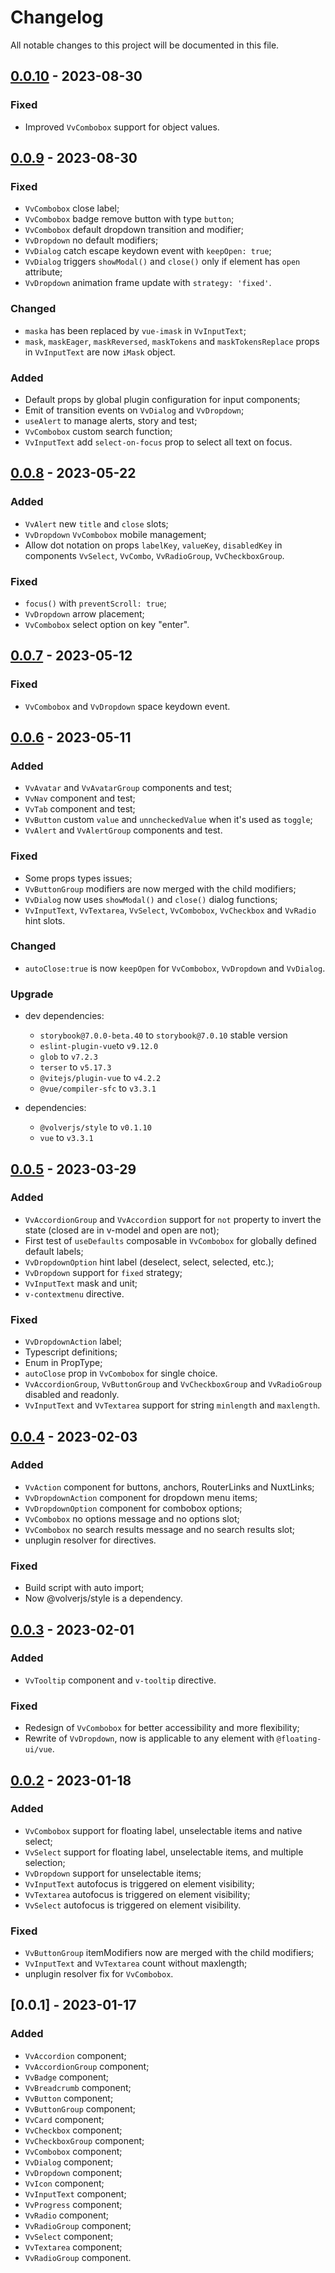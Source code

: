 # Changelog

All notable changes to this project will be documented in this file.

## [0.0.10] - 2023-08-30

### Fixed

- Improved `VvCombobox` support for object values.

## [0.0.9] - 2023-08-30

### Fixed

- `VvCombobox` close label;
- `VvCombobox` badge remove button with type `button`;
- `VvCombobox` default dropdown transition and modifier;
- `VvDropdown` no default modifiers;
- `VvDialog` catch escape keydown event with `keepOpen: true`;
- `VvDialog` triggers `showModal()` and `close()` only if element has `open` attribute;
- `VvDropdown` animation frame update with `strategy: 'fixed'`.

### Changed

- `maska` has been replaced by `vue-imask` in `VvInputText`;
- `mask`, `maskEager`, `maskReversed`, `maskTokens` and `maskTokensReplace` props in `VvInputText` are now `iMask` object.

### Added

- Default props by global plugin configuration for input components;
- Emit of transition events on `VvDialog` and `VvDropdown`;
- `useAlert` to manage alerts, story and test;
- `VvCombobox` custom search function;
- `VvInputText` add `select-on-focus` prop to select all text on focus.

## [0.0.8] - 2023-05-22

### Added

- `VvAlert` new `title` and `close` slots;
- `VvDropdown` `VvCombobox` mobile management;
- Allow dot notation on props `labelKey`, `valueKey`, `disabledKey` in components `VvSelect`, `VvCombo`, `VvRadioGroup`, `VvCheckboxGroup`.

### Fixed

- `focus()` with `preventScroll: true`;
- `VvDropdown` arrow placement;
- `VvCombobox` select option on key "enter".

## [0.0.7] - 2023-05-12

### Fixed

- `VvCombobox` and `VvDropdown` space keydown event.

## [0.0.6] - 2023-05-11

### Added

- `VvAvatar` and `VvAvatarGroup` components and test;
- `VvNav` component and test;
- `VvTab` component and test;
- `VvButton` custom `value` and `unncheckedValue` when it's used as `toggle`;
- `VvAlert` and `VvAlertGroup` components and test.

### Fixed

- Some props types issues;
- `VvButtonGroup` modifiers are now merged with the child modifiers;
- `VvDialog` now uses `showModal()` and `close()` dialog functions;
- `VvInputText`, `VvTextarea`, `VvSelect`, `VvCombobox`, `VvCheckbox` and `VvRadio` hint slots.

### Changed

- `autoClose:true` is now `keepOpen` for `VvCombobox`, `VvDropdown` and `VvDialog`.

### Upgrade

- dev dependencies:

  - `storybook@7.0.0-beta.40` to `storybook@7.0.10` stable version
  - `eslint-plugin-vue`to `v9.12.0`
  - `glob` to `v7.2.3`
  - `terser` to `v5.17.3`
  - `@vitejs/plugin-vue` to `v4.2.2`
  - `@vue/compiler-sfc` to `v3.3.1`

- dependencies:
  - `@volverjs/style` to `v0.1.10`
  - `vue` to `v3.3.1`

## [0.0.5] - 2023-03-29

### Added

- `VvAccordionGroup` and `VvAccordion` support for `not` property to invert the state (closed are in v-model and open are not);
- First test of `useDefaults` composable in `VvCombobox` for globally defined default labels;
- `VvDropdownOption` hint label (deselect, select, selected, etc.);
- `VvDropdown` support for `fixed` strategy;
- `VvInputText` mask and unit;
- `v-contextmenu` directive.

### Fixed

- `VvDropdownAction` label;
- Typescript definitions;
- Enum in PropType;
- `autoClose` prop in `VvCombobox` for single choice.
- `VvAccordionGroup`, `VvButtonGroup` and `VvCheckboxGroup` and `VvRadioGroup` disabled and readonly.
- `VvInputText` and `VvTextarea` support for string `minlength` and `maxlength`.

## [0.0.4] - 2023-02-03

### Added

- `VvAction` component for buttons, anchors, RouterLinks and NuxtLinks;
- `VvDropdownAction` component for dropdown menu items;
- `VvDropdownOption` component for combobox options;
- `VvCombobox` no options message and no options slot;
- `VvCombobox` no search results message and no search results slot;
- unplugin resolver for directives.

### Fixed

- Build script with auto import;
- Now @volverjs/style is a dependency.

## [0.0.3] - 2023-02-01

### Added

- `VvTooltip` component and `v-tooltip` directive.

### Fixed

- Redesign of `VvCombobox` for better accessibility and more flexibility;
- Rewrite of `VvDropdown`, now is applicable to any element with `@floating-ui/vue`.

## [0.0.2] - 2023-01-18

### Added

- `VvCombobox` support for floating label, unselectable items and native select;
- `VvSelect` support for floating label, unselectable items, and multiple selection;
- `VvDropdown` support for unselectable items;
- `VvInputText` autofocus is triggered on element visibility;
- `VvTextarea` autofocus is triggered on element visibility;
- `VvSelect` autofocus is triggered on element visibility.

### Fixed

- `VvButtonGroup` itemModifiers now are merged with the child modifiers;
- `VvInputText` and `VvTextarea` count without maxlength;
- unplugin resolver fix for `VvCombobox`.

## [0.0.1] - 2023-01-17

### Added

- `VvAccordion` component;
- `VvAccordionGroup` component;
- `VvBadge` component;
- `VvBreadcrumb` component;
- `VvButton` component;
- `VvButtonGroup` component;
- `VvCard` component;
- `VvCheckbox` component;
- `VvCheckboxGroup` component;
- `VvCombobox` component;
- `VvDialog` component;
- `VvDropdown` component;
- `VvIcon` component;
- `VvInputText` component;
- `VvProgress` component;
- `VvRadio` component;
- `VvRadioGroup` component;
- `VvSelect` component;
- `VvTextarea` component;
- `VvRadioGroup` component.

[0.0.10]: https://github.com/volverjs/style/compare/v0.0.9...v0.0.10
[0.0.9]: https://github.com/volverjs/style/compare/v0.0.8...v0.0.9
[0.0.8]: https://github.com/volverjs/style/compare/v0.0.7...v0.0.8
[0.0.7]: https://github.com/volverjs/style/compare/v0.0.6...v0.0.7
[0.0.6]: https://github.com/volverjs/style/compare/v0.0.5...v0.0.6
[0.0.5]: https://github.com/volverjs/style/compare/v0.0.4...v0.0.5
[0.0.4]: https://github.com/volverjs/style/compare/v0.0.3...v0.0.4
[0.0.3]: https://github.com/volverjs/style/compare/v0.0.2...v0.0.3
[0.0.2]: https://github.com/volverjs/style/compare/v0.0.1...v0.0.2
